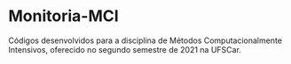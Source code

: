 # Monitoria-MCI

Códigos desenvolvidos para a disciplina de Métodos Computacionalmente Intensivos, oferecido no segundo semestre de 2021 na UFSCar.
